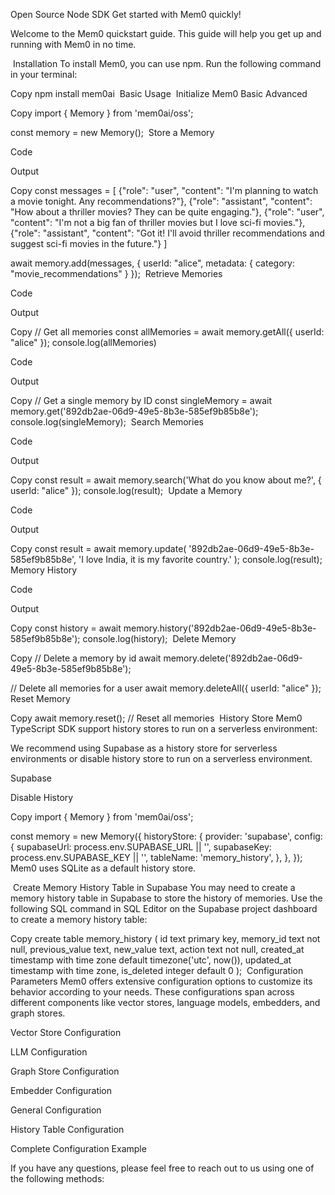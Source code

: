 Open Source
Node SDK
Get started with Mem0 quickly!

Welcome to the Mem0 quickstart guide. This guide will help you get up and running with Mem0 in no time.

​
Installation
To install Mem0, you can use npm. Run the following command in your terminal:


Copy
npm install mem0ai
​
Basic Usage
​
Initialize Mem0
Basic
Advanced

Copy
import { Memory } from 'mem0ai/oss';

const memory = new Memory();
​
Store a Memory

Code

Output

Copy
const messages = [
    {"role": "user", "content": "I'm planning to watch a movie tonight. Any recommendations?"},
    {"role": "assistant", "content": "How about a thriller movies? They can be quite engaging."},
    {"role": "user", "content": "I'm not a big fan of thriller movies but I love sci-fi movies."},
    {"role": "assistant", "content": "Got it! I'll avoid thriller recommendations and suggest sci-fi movies in the future."}
]

await memory.add(messages, { userId: "alice", metadata: { category: "movie_recommendations" } });
​
Retrieve Memories

Code

Output

Copy
// Get all memories
const allMemories = await memory.getAll({ userId: "alice" });
console.log(allMemories)


Code

Output

Copy
// Get a single memory by ID
const singleMemory = await memory.get('892db2ae-06d9-49e5-8b3e-585ef9b85b8e');
console.log(singleMemory);
​
Search Memories

Code

Output

Copy
const result = await memory.search('What do you know about me?', { userId: "alice" });
console.log(result);
​
Update a Memory

Code

Output

Copy
const result = await memory.update(
  '892db2ae-06d9-49e5-8b3e-585ef9b85b8e',
  'I love India, it is my favorite country.'
);
console.log(result);
​
Memory History

Code

Output

Copy
const history = await memory.history('892db2ae-06d9-49e5-8b3e-585ef9b85b8e');
console.log(history);
​
Delete Memory

Copy
// Delete a memory by id
await memory.delete('892db2ae-06d9-49e5-8b3e-585ef9b85b8e');

// Delete all memories for a user
await memory.deleteAll({ userId: "alice" });
​
Reset Memory

Copy
await memory.reset(); // Reset all memories
​
History Store
Mem0 TypeScript SDK support history stores to run on a serverless environment:

We recommend using Supabase as a history store for serverless environments or disable history store to run on a serverless environment.


Supabase

Disable History

Copy
import { Memory } from 'mem0ai/oss';

const memory = new Memory({
  historyStore: {
    provider: 'supabase',
    config: {
      supabaseUrl: process.env.SUPABASE_URL || '',
      supabaseKey: process.env.SUPABASE_KEY || '',
      tableName: 'memory_history',
    },
  },
});
Mem0 uses SQLite as a default history store.

​
Create Memory History Table in Supabase
You may need to create a memory history table in Supabase to store the history of memories. Use the following SQL command in SQL Editor on the Supabase project dashboard to create a memory history table:


Copy
create table memory_history (
  id text primary key,
  memory_id text not null,
  previous_value text,
  new_value text,
  action text not null,
  created_at timestamp with time zone default timezone('utc', now()),
  updated_at timestamp with time zone,
  is_deleted integer default 0
);
​
Configuration Parameters
Mem0 offers extensive configuration options to customize its behavior according to your needs. These configurations span across different components like vector stores, language models, embedders, and graph stores.


Vector Store Configuration


LLM Configuration


Graph Store Configuration


Embedder Configuration


General Configuration


History Table Configuration


Complete Configuration Example

If you have any questions, please feel free to reach out to us using one of the following methods: